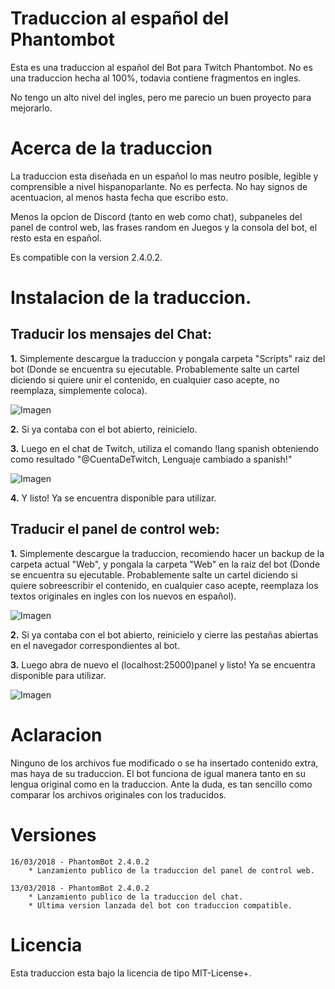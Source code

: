 # Traduccion al español del Phantombot

Esta es una traduccion al español del Bot para Twitch Phantombot.
No es una traduccion hecha al 100%, todavia contiene fragmentos en ingles.

No tengo un alto nivel del ingles, pero me parecio un buen proyecto para mejorarlo.

# Acerca de la traduccion

La traduccion esta diseñada en un español lo mas neutro posible, legible y comprensible a nivel hispanoparlante. No es perfecta.
No hay signos de acentuacion, al menos hasta fecha que escribo esto.

Menos la opcion de Discord (tanto en web como chat), subpaneles del panel de control web, las frases random en Juegos y la consola del bot, el resto esta en español.

Es compatible con la version 2.4.0.2.


# Instalacion de la traduccion.

## Traducir los mensajes del Chat:

**1.** Simplemente descargue la traduccion y pongala carpeta "Scripts" raiz del bot (Donde se encuentra su ejecutable. Probablemente salte un cartel diciendo si quiere unir el contenido, en cualquier caso acepte, no reemplaza, simplemente coloca).

![Imagen](http://666kb.com/i/drtuvs4efhmrlh8gh.png)

**2.** Si ya contaba con el bot abierto, reinicielo.

**3.** Luego en el chat de Twitch, utiliza el comando !lang spanish obteniendo como resultado "@CuentaDeTwitch, Lenguaje cambiado a spanish!"

![Imagen](http://666kb.com/i/drtw0jh7jbegdsky9.png)

**4.** Y listo! Ya se encuentra disponible para utilizar.

## Traducir el panel de control web:

**1.** Simplemente descargue la traduccion, recomiendo hacer un backup de la carpeta actual "Web", y pongala la carpeta "Web" en la raiz del bot (Donde se encuentra su ejecutable. Probablemente salte un cartel diciendo si quiere sobreescribir el contenido, en cualquier caso acepte, reemplaza los textos originales en ingles con los nuevos en español).

![Imagen](http://666kb.com/i/drtvactiz15c5uwpd.png)

**2.** Si ya contaba con el bot abierto, reinicielo y cierre las pestañas abiertas en el navegador correspondientes al bot.

**3.** Luego abra de nuevo el (localhost:25000)panel y listo! Ya se encuentra disponible para utilizar.

![Imagen](http://666kb.com/i/drtvd23u6e046n9jl.png)

# Aclaracion

Ninguno de los archivos fue modificado o se ha insertado contenido extra, mas haya de su traduccion. El bot funciona de igual manera tanto en su lengua original como en la traduccion. Ante la duda, es tan sencillo como comparar los archivos originales con los traducidos.

# Versiones

    16/03/2018 - PhantomBot 2.4.0.2
        * Lanzamiento publico de la traduccion del panel de control web.

    13/03/2018 - PhantomBot 2.4.0.2
        * Lanzamiento publico de la traduccion del chat.
        * Ultima version lanzada del bot con traduccion compatible.


# Licencia

Esta traduccion esta bajo la licencia de tipo MIT-License+.
